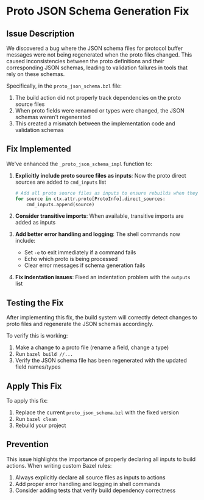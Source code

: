 # Proto JSON Schema Generation Fix

## Issue Description

We discovered a bug where the JSON schema files for protocol buffer messages were not being regenerated when the proto files changed. This caused inconsistencies between the proto definitions and their corresponding JSON schemas, leading to validation failures in tools that rely on these schemas.

Specifically, in the `proto_json_schema.bzl` file:
1. The build action did not properly track dependencies on the proto source files
2. When proto fields were renamed or types were changed, the JSON schemas weren't regenerated
3. This created a mismatch between the implementation code and validation schemas

## Fix Implemented

We've enhanced the `_proto_json_schema_impl` function to:

1. **Explicitly include proto source files as inputs**: Now the proto direct sources are added to `cmd_inputs` list
   ```python
   # Add all proto source files as inputs to ensure rebuilds when they change
   for source in ctx.attr.proto[ProtoInfo].direct_sources:
       cmd_inputs.append(source)
   ```

2. **Consider transitive imports**: When available, transitive imports are added as inputs

3. **Add better error handling and logging**: The shell commands now include:
   - Set `-e` to exit immediately if a command fails
   - Echo which proto is being processed
   - Clear error messages if schema generation fails

4. **Fix indentation issues**: Fixed an indentation problem with the `outputs` list

## Testing the Fix

After implementing this fix, the build system will correctly detect changes to proto files and regenerate the JSON schemas accordingly. 

To verify this is working:
1. Make a change to a proto file (rename a field, change a type)
2. Run `bazel build //...` 
3. Verify the JSON schema file has been regenerated with the updated field names/types

## Apply This Fix

To apply this fix:
1. Replace the current `proto_json_schema.bzl` with the fixed version
2. Run `bazel clean`
3. Rebuild your project

## Prevention

This issue highlights the importance of properly declaring all inputs to build actions. When writing custom Bazel rules:
1. Always explicitly declare all source files as inputs to actions
2. Add proper error handling and logging in shell commands
3. Consider adding tests that verify build dependency correctness